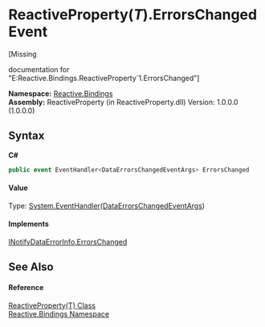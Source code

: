 # ReactiveProperty(*T*).ErrorsChanged Event
 

\[Missing <summary> documentation for "E:Reactive.Bindings.ReactiveProperty`1.ErrorsChanged"\]

**Namespace:**&nbsp;<a href="c3971206-685a-088e-bb60-d89f59135b99">Reactive.Bindings</a><br />**Assembly:**&nbsp;ReactiveProperty (in ReactiveProperty.dll) Version: 1.0.0.0 (1.0.0.0)

## Syntax

**C#**<br />
``` C#
public event EventHandler<DataErrorsChangedEventArgs> ErrorsChanged
```


#### Value
Type: <a href="http://msdn2.microsoft.com/en-us/library/db0etb8x" target="_blank">System.EventHandler</a>(<a href="http://msdn2.microsoft.com/en-us/library/ee652886" target="_blank">DataErrorsChangedEventArgs</a>)

#### Implements
<a href="http://msdn2.microsoft.com/en-us/library/ee652778" target="_blank">INotifyDataErrorInfo.ErrorsChanged</a><br />

## See Also


#### Reference
<a href="f3535edb-3165-1739-6d01-0a18033afe61">ReactiveProperty(T) Class</a><br /><a href="c3971206-685a-088e-bb60-d89f59135b99">Reactive.Bindings Namespace</a><br />